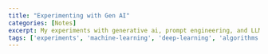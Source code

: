 ```yaml
---
title: "Experimenting with Gen AI"
categories: [Notes]
excerpt: My experiments with generative ai, prompt engineering, and LLMs
tags: ['experiments', 'machine-learning', 'deep-learning', 'algorithms', 'data-science']
---
```

